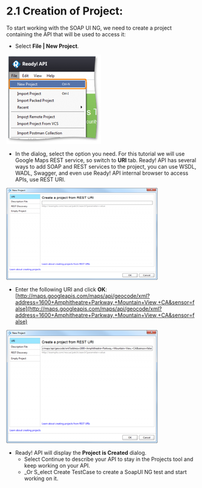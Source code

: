 # 2.1 Creation of Project:

To start working with the SOAP UI NG, we need to create a project containing the API that will be used to access it:

* Select **File \| New Project**.

![](../.gitbook/assets/readyapi_1.png)

* In the dialog, select the option you need. For this tutorial we will use Google Maps REST service, so switch to **URI** tab. Ready! API has several ways to add SOAP and REST services to the project, you can use WSDL, WADL, Swagger, and even use Ready! API internal browser to access APIs, use REST URI. 

![](../.gitbook/assets/readyapi_2.png)

* Enter the following URI and click **OK**: [http://maps.googleapis.com/maps/api/geocode/xml?address=1600+Amphitheatre+Parkway,+Mountain+View,+CA&sensor=false](http://maps.googleapis.com/maps/api/geocode/xml?address=1600+Amphitheatre+Parkway,+Mountain+View,+CA&sensor=false) 

![](../.gitbook/assets/readyapi_3.png)

* Ready! API will display the **Project is Created** dialog.
  * Select Continue to describe your API to stay in the Projects tool and keep working on your API.
  * \_Or S\_elect Create TestCase to create a SoapUI NG test and start working on it.

